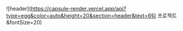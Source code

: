 ![header](https://capsule-render.vercel.app/api?type=egg&color=auto&height=20&section=header&text=6팀 프로젝트&fontSize=20)
